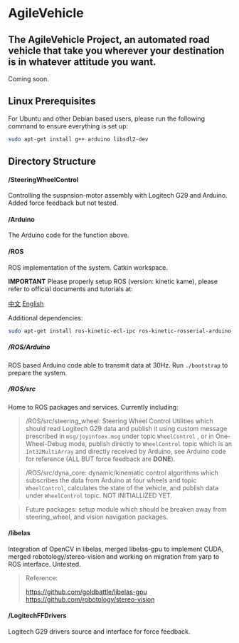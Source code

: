# AgileVehicle
## The AgileVehicle Project, an automated road vehicle that take you wherever your destination is in whatever attitude you want.
Coming soon.

## Linux Prerequisites
For Ubuntu and other Debian based users, please run the following command to ensure everything is set up:

```sh
sudo apt-get install g++ arduino libsdl2-dev
```

## Directory Structure

#### /SteeringWheelControl
Controlling the suspnsion-motor assembly with Logitech G29 and Arduino. Added force feedback but not tested.

#### /Arduino
The Arduino code for the function above.

#### /ROS
ROS implementation of the system. Catkin workspace.

**IMPORTANT** Please properly setup ROS (version: kinetic kame), please refer to official documents and tutorials at:

[中文](http://wiki.ros.org/cn/ROS/Tutorials)
[English](http://wiki.ros.org/ROS/Tutorials)

Additional dependencies:

```sh
sudo apt-get install ros-kinetic-ecl-ipc ros-kinetic-rosserial-arduino ros-kinetic-rosserial
```

##### /ROS/Arduino
ROS based Arduino code able to transmit data at 30Hz. Run `./bootstrap` to prepare the system.

##### /ROS/src
Home to ROS packages and services. Currently including:

> /ROS/src/steering_wheel: Steering Wheel Control Utilities which should read Logitech G29 data and publish it using custom message prescribed in `msg/joyinfoex.msg` under topic `WheelControl` , or in One-Wheel-Debug mode, publish directly to `WheelControl` topic which is an `Int32MultiArray` and directly received by Arduino, see Arduino code for reference (ALL BUT force feedback are **DONE**).

> /ROS/src/dyna_core: dynamic/kinematic control algorithms which subscribes the data from Arduino at four wheels and topic `WheelControl`, calculates the state of the vehicle, and publish data under `WheelControl` topic. NOT INITIALLIZED YET.

> Future packages: setup module which should be breaken away from steering_wheel, and vision navigation packages.


#### /libelas
Integration of OpenCV in libelas, merged libelas-gpu to implement CUDA, merged robotology/stereo-vision and working on migration from yarp to ROS interface. Untested.
> Reference:
> 
> https://github.com/goldbattle/libelas-gpu
> https://github.com/robotology/stereo-vision

#### /LogitechFFDrivers
Logitech G29 drivers source and interface for force feedback.

